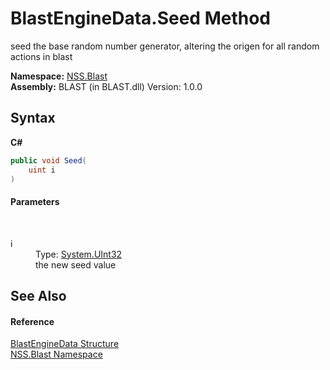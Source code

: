 # BlastEngineData.Seed Method 
 

seed the base random number generator, altering the origen for all random actions in blast

**Namespace:**&nbsp;<a href="N_NSS_Blast">NSS.Blast</a><br />**Assembly:**&nbsp;BLAST (in BLAST.dll) Version: 1.0.0

## Syntax

**C#**<br />
``` C#
public void Seed(
	uint i
)
```


#### Parameters
&nbsp;<dl><dt>i</dt><dd>Type: <a href="https://docs.microsoft.com/dotnet/api/system.uint32" target="_blank" rel="noopener noreferrer">System.UInt32</a><br />the new seed value</dd></dl>

## See Also


#### Reference
<a href="T_NSS_Blast_BlastEngineData">BlastEngineData Structure</a><br /><a href="N_NSS_Blast">NSS.Blast Namespace</a><br />